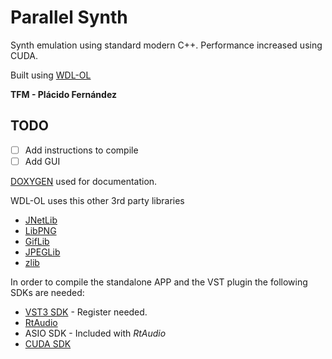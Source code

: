 # Parallel Synth

Synth emulation using standard modern C++. Performance increased using CUDA.

Built using [WDL-OL](https://github.com/olilarkin/wdl-ol)

**TFM - Plácido Fernández**

## TODO
- [ ] Add instructions to compile
- [ ] Add GUI

[DOXYGEN](http://www.stack.nl/~dimitri/doxygen/) used for documentation.

WDL-OL uses this other 3rd party libraries
- [JNetLib](http://www.nullsoft.com/free/jnetlib)
- [LibPNG](http://www.libpng.org/pub/png)
- [GifLib](http://sourceforge.net/projects/libungif)
- [JPEGLib](http://www.ijg.org/)
- [zlib](http://www.zlib.net/)

In order to compile the standalone APP and the VST plugin the following SDKs are needed:
- [VST3 SDK](http://www.steinberg.net/en/company/developer.html) - Register needed.
- [RtAudio](http://www.music.mcgill.ca/~gary/rtaudio/)
- ASIO SDK - Included with *RtAudio*
- [CUDA SDK](https://developer.nvidia.com/cuda-downloads)


